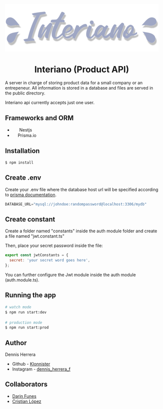 <div align="center">
  <img src="./public/interiano-logo-shadowed.svg"/>
</div>

<h1 align="center">Interiano (Product API)</h1>

A server in charge of storing product data for a small company or an entrepeneur. All information is stored in a database and files are served in the public directory.

Interiano api currently accepts just one user.

## Frameworks and ORM

- <img src="https://upload.wikimedia.org/wikipedia/commons/a/a8/NestJS.svg" width="15" height="15"> &nbsp;Nestjs
- <img src="https://www.svgrepo.com/show/373776/light-prisma.svg" width="10" height="15"> &nbsp;Prisma.io


## Installation

```bash
$ npm install
```

## Create .env 

Create your .env file where the database host url will be specified according to [prisma documentation](https://www.prisma.io/docs/getting-started/setup-prisma/start-from-scratch/relational-databases/connect-your-database-typescript-mysql).

```js
DATABASE_URL="mysql://johndoe:randompassword@localhost:3306/mydb"
```

## Create constant

Create a folder named "constants" inside the auth module folder and create a file named "jwt.constant.ts"

Then, place your secret password inside the file:

```js
export const jwtConstants = {
  secret: 'your secret word goes here',
};
```

You can further configure the Jwt module inside the auth module (auth.module.ts). 


## Running the app

```bash
# watch mode
$ npm run start:dev

# production mode
$ npm run start:prod
```

## Author

Dennis Herrera

- Github - [Klonnister](https://github.com/klonnister)
- Instagram - [dennis_herrera_f](https://www.instagram.com/dennis_herrera_f/)

## Collaborators

- [Darin Funes](https://github.com/DarinFunes)
- [Cristian López](https://github.com/CristianBlake)
